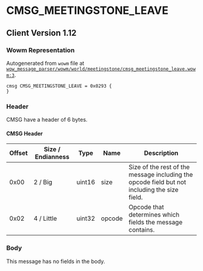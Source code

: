 # CMSG_MEETINGSTONE_LEAVE

## Client Version 1.12

### Wowm Representation

Autogenerated from `wowm` file at [`wow_message_parser/wowm/world/meetingstone/cmsg_meetingstone_leave.wowm:3`](https://github.com/gtker/wow_messages/tree/main/wow_message_parser/wowm/world/meetingstone/cmsg_meetingstone_leave.wowm#L3).
```rust,ignore
cmsg CMSG_MEETINGSTONE_LEAVE = 0x0293 {
}
```
### Header

CMSG have a header of 6 bytes.

#### CMSG Header

| Offset | Size / Endianness | Type   | Name   | Description |
| ------ | ----------------- | ------ | ------ | ----------- |
| 0x00   | 2 / Big           | uint16 | size   | Size of the rest of the message including the opcode field but not including the size field.|
| 0x02   | 4 / Little        | uint32 | opcode | Opcode that determines which fields the message contains.|

### Body

This message has no fields in the body.

